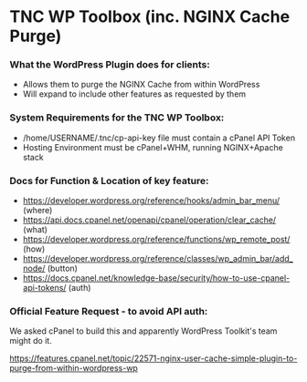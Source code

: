 # TNC WP Toolbox (inc. NGINX Cache Purge)

### What the WordPress Plugin does for clients:

- Allows them to purge the NGINX Cache from within WordPress
- Will expand to include other features as requested by them

### System Requirements for the TNC WP Toolbox:

- /home/USERNAME/.tnc/cp-api-key file must contain a cPanel API Token
- Hosting Environment must be cPanel+WHM, running NGINX+Apache stack

### Docs for Function & Location of key feature:

- https://developer.wordpress.org/reference/hooks/admin_bar_menu/ (where)
- https://api.docs.cpanel.net/openapi/cpanel/operation/clear_cache/ (what)
- https://developer.wordpress.org/reference/functions/wp_remote_post/ (how)
- https://developer.wordpress.org/reference/classes/wp_admin_bar/add_node/ (button)
- https://docs.cpanel.net/knowledge-base/security/how-to-use-cpanel-api-tokens/ (auth)

### Official Feature Request - to avoid API auth:

We asked cPanel to build this and apparently WordPress Toolkit's team might do it.

https://features.cpanel.net/topic/22571-nginx-user-cache-simple-plugin-to-purge-from-within-wordpress-wp
